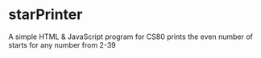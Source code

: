 # starPrinter
A simple HTML &amp; JavaScript program for CS80
prints the even number of starts for any number from 2-39
